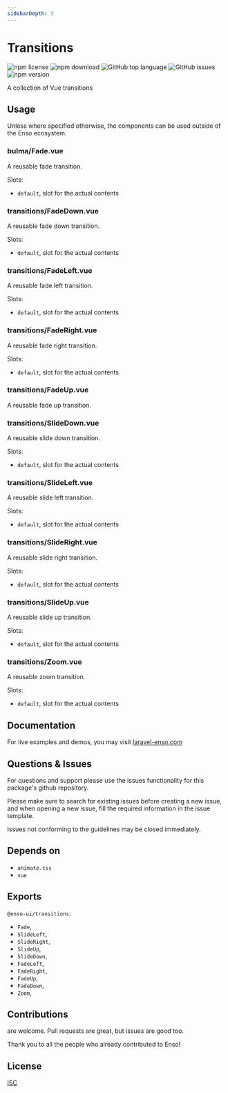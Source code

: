 ```yaml
---
sidebarDepth: 3
---
```


# Transitions

![npm license](https://img.shields.io/npm/l/@enso-ui/transitions.svg) 
![npm download](https://img.shields.io/npm/dm/@enso-ui/transitions.svg) 
![GitHub top language](https://img.shields.io/github/languages/top/enso-ui/transitions.svg) 
![GitHub issues](https://img.shields.io/github/issues/enso-ui/transitions.svg) 
![npm version](https://img.shields.io/npm/v/@enso-ui/transitions.svg) 

A collection of Vue transitions

## Usage
Unless where specified otherwise, the components can be used outside of the Enso ecosystem.

### bulma/Fade.vue
A reusable fade transition.

Slots:
- `default`, slot for the actual contents

### transitions/FadeDown.vue
A reusable fade down transition.

Slots:
- `default`, slot for the actual contents

### transitions/FadeLeft.vue
A reusable fade left transition.

Slots:
- `default`, slot for the actual contents

### transitions/FadeRight.vue
A reusable fade right transition.

Slots:
- `default`, slot for the actual contents

### transitions/FadeUp.vue
A reusable fade up transition.

### transitions/SlideDown.vue
A reusable slide down transition.

Slots:
- `default`, slot for the actual contents

### transitions/SlideLeft.vue
A reusable slide left transition.

Slots:
- `default`, slot for the actual contents

### transitions/SlideRight.vue
A reusable slide right transition.

Slots:
- `default`, slot for the actual contents

### transitions/SlideUp.vue
A reusable slide up transition.

Slots:
- `default`, slot for the actual contents

### transitions/Zoom.vue
A reusable zoom transition.

Slots:
- `default`, slot for the actual contents

## Documentation

For live examples and demos, you may visit [laravel-enso.com](https://www.laravel-enso.com)

## Questions & Issues

For questions and support please use the issues functionality
for this package's github repository.

Please make sure to search for existing issues before creating a new issue,
and when opening a new issue, fill the required information in the issue template.

Issues not conforming to the guidelines may be closed immediately.

## Depends on

- `animate.css`
- `vue`

## Exports

`@enso-ui/transitions`:
- `Fade`,
- `SlideLeft`,
- `SlideRight`,
- `SlideUp`,
- `SlideDown`,
- `FadeLeft`,
- `FadeRight`,
- `FadeUp`,
- `FadeDown`,
- `Zoom`,

## Contributions

are welcome. Pull requests are great, but issues are good too.

Thank you to all the people who already contributed to Enso!

## License

[ISC](https://opensource.org/licenses/ISC)
